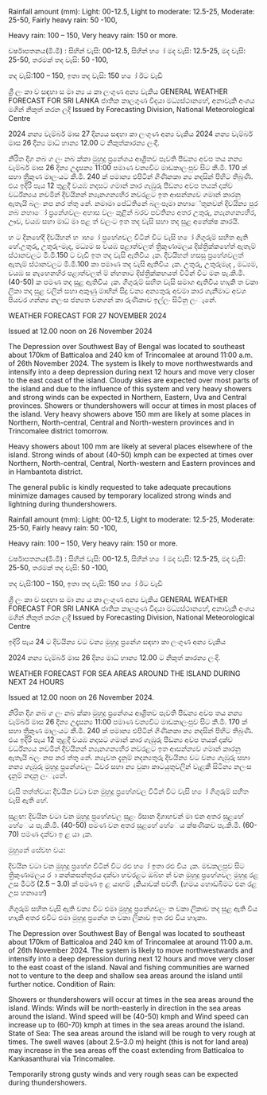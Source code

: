 Rainfall amount (mm): Light: 00-12.5, Light to moderate: 12.5-25, Moderate: 25-50, Fairly heavy rain: 50 -100,

Heavy rain: 100 – 150, Very heavy rain: 150 or more.

වර්ෂාපතනය(මි.මී) : සිහින් වැසි: 00-12.5, සිහින් හ ෝ මද වැසි: 12.5-25, මද වැසි: 25-50, තරමක් තද වැසි: 50 -100,

තද වැසි:100 – 150, ඉතා තද වැසි: 150 හ ෝ ඊට වැඩි

ශ්‍රී ලං කා ව සඳහා ස මා න්‍ය ය කා ලංගුණ අන්‍ය වැකිය GENERAL WEATHER FORECAST FOR SRI LANKA ජාතික කාලගුණ විදයා මධ්‍යස්ථානහේ, අනාවැකි අංශය මගින් නිකුත් කරන ලදි Issued by Forecasting Division, National Meteorological Centre

2024 නන්‍ය වැම්බර් මාස 27 දින්‍යය සඳහා කා ලංගුණ අන්‍ය වැකිය 2024 නන්‍ය වැම්බර් මාස 26 දින්‍ය මාධ්‍ හාන්‍ය 12.00 ට නිකුත්කාරන්‍ය ලංදි.

නිරිත දිග නබ ග ලං නබ ක්කා මුහුදු ප්‍රනේශය ආශ්‍රිතව පැවති පීඩන්‍ය අවප තය නන්‍ය වැම්බර් මාස 26 දින්‍ය උදෑසන්‍ය 11:00 පමාණ වන්‍යවිට මාඩකාලංපුව සිට කී.මී. 170 ක් සහා ත්‍රීකුණ මාලංයට කී.මී. 240 ක් පමාන්‍ය එපිටින් ගිණිනකා න්‍ය නදසින් පිහිට තිබුණි. එය ඉදිරි පැය 12 තුළදී වයඹ නදසට ගමාන් කාර ගැඹුරු පීඩන්‍ය අවප තයක් දක්ව වර්ධ්‍න්‍යය නවමින් දිවයිනන් න්‍යැනගන්‍යහිර නවරළට ඉත ආසන්න්‍යව ගමාන් කාරනු ඇතැයි බලං නප නර ත්තු නේ. නමාමා පේධ්‍තිනේ බලංපෑමා නහාේතුනවන් දිවයින්‍ය පුර නබ නහාෝ ප්‍රනේශවලං අහාස වලං කුළින් බරව පවතින්‍ය අතර උතුරු, න්‍යැනගන්‍යහිර, ඌව, වයඹ සහා මාධ්‍ මා පළ ත් වලංට ඉත තද වැසි සහා තද සුළ අනේක්ෂ කාරයි.

හ ට දිනහේදී දිවයිහන් හ ාහ ෝ ප්‍රහේශවල විටින් විට වැසි හ ෝ ගිගුරුම් සහිත ඇති හේ.උතුරු, උතුරු-මැද, මධ්‍යම ස වයඹ පළාත්වලත් ත්‍රිකුණාමලය දිස්ත්‍රික්කහේත් ඇතැම් ස්ථානවලට මි.මී.150 ට වැඩි ඉත තද වැසි ඇතිවිය ැක. දිවයිහන් හසසු ප්‍රහේශවලත් ඇතැම් ස්ථානවලට මි.මී.100 කා පමාණ තද වැසි ඇතිවිය ැක. උතුරු, උතුරුමැද , මධ්‍යම, වයඹ ස නැහෙනහිර පළාත්වලත් ම් න්හතාට දිස්ත්‍රික්කහයත් විටින් විට මන පැ.කි.මී. (40-50) ක පමණ තද සුළ ඇතිවිය ැක. ගිගුරුම් සහිත වැසි සමාග ඇතිවිය හාැකි ත වකා ලිකා තද සුළ වලින් සහා අකුණු මාඟින් සිදු වන්‍ය අන්‍යතුරු අවමා කාර ගැනීමාට අවශ පියවර ගන්න්‍ය නලංස ජන්‍යත වනගන් කා රුණිකාව ඉල්ලං සිටිනු ලංැනේ.

WEATHER FORECAST FOR 27 NOVEMBER 2024

Issued at 12.00 noon on 26 November 2024

The Depression over Southwest Bay of Bengal was located to southeast about 170km of Batticaloa and 240 km of Trincomalee at around 11:00 a.m. of 26th November 2024. The system is likely to move northwestwards and intensify into a deep depression during next 12 hours and move very closer to the east coast of the island. Cloudy skies are expected over most parts of the island and due to the influence of this system and very heavy showers and strong winds can be expected in Northern, Eastern, Uva and Central provinces. Showers or thundershowers will occur at times in most places of the island. Very heavy showers above 150 mm are likely at some places in Northern, North-central, Central and North-western provinces and in Trincomalee district tomorrow.

Heavy showers about 100 mm are likely at several places elsewhere of the island. Strong winds of about (40-50) kmph can be expected at times over Northern, North-central, Central, North-western and Eastern provinces and in Hambantota district.

The general public is kindly requested to take adequate precautions minimize damages caused by temporary localized strong winds and lightning during thundershowers.

Rainfall amount (mm): Light: 00-12.5, Light to moderate: 12.5-25, Moderate: 25-50, Fairly heavy rain: 50 -100,

Heavy rain: 100 – 150, Very heavy rain: 150 or more.

වර්ෂාපතනය(මි.මී) : සිහින් වැසි: 00-12.5, සිහින් හ ෝ මද වැසි: 12.5-25, මද වැසි: 25-50, තරමක් තද වැසි: 50 -100,

තද වැසි:100 – 150, ඉතා තද වැසි: 150 හ ෝ ඊට වැඩි

ශ්‍රී ලං කා ව සඳහා ස මා න්‍ය ය කා ලංගුණ අන්‍ය වැකිය GENERAL WEATHER FORECAST FOR SRI LANKA ජාතික කාලගුණ විදයා මධ්‍යස්ථානහේ, අනාවැකි අංශය මගින් නිකුත් කරන ලදි Issued by Forecasting Division, National Meteorological Centre

ඉදිරි පැය 24 ට දිවයින්‍ය වට වන්‍ය මුහුදු ප්‍රනේශ සඳහා කා ලංගුණ අන්‍ය වැකිය

2024 නන්‍ය වැම්බර් මාස 26 දින්‍ය මාධ්‍ හාන්‍ය 12.00 ට නිකුත් කාරන්‍ය ලංදි.

WEATHER FORECAST FOR SEA AREAS AROUND THE ISLAND DURING NEXT 24 HOURS

Issued at 12.00 noon on 26 November 2024.

නිරිත දිග නබ ග ලං නබ ක්කා මුහුදු ප්‍රනේශය ආශ්‍රිතව පැවති පීඩන්‍ය අවප තය නන්‍ය වැම්බර් මාස 26 දින්‍ය උදෑසන්‍ය 11:00 පමාණ වන්‍යවිට මාඩකාලංපුව සිට කී.මී. 170 ක් සහා ත්‍රීකුණ මාලංයට කී.මී. 240 ක් පමාන්‍ය එපිටින් ගිණිනකා න්‍ය නදසින් පිහිට තිබුණි. එය ඉදිරි පැය 12 තුළදී වයඹ නදසට ගමාන් කාර ගැඹුරු පීඩන්‍ය අවප තයක් දක්ව වර්ධ්‍න්‍යය නවමින් දිවයිනන් න්‍යැනගන්‍යහිර නවරළට ඉත ආසන්න්‍යව ගමාන් කාරනු ඇතැයි බලං නප නර ත්තු නේ. න්‍යැවත දැනුම් නදන්‍යතුරු දිවයින්‍ය වට වන්‍ය ගැඹුරු සහා නන්‍ය ගැඹුරු මුහුදු ප්‍රනේශවලං ධීවර සහා න්‍ය වුකා කාටයුතුවලින් වැළකී සිටින්‍ය නලංස දැනුම් නදනු ලංැනේ.

වැසි තත්ත්වය: දිවයින වටා වන මුහුදු ප්‍රහේශවල විටින් විට වැසි හ ෝ ගිගුරුම් සහිත වැසි ඇති හේ.

සුළඟ: දිවයින වටා වන මුහුදු ප්‍රහේශවල සුළං ඊසාන දිශාහවන් මා එන අතර සුළහේ හේෙය පැ.කි.මී. (40-50) පමණ වන අතර සුළහේ හේෙය ක්ෂණිකව පැ.කි.මී. (60-70) පමණ දක්වා ඉ ළ යා ැක.

මුහුනේ සේවභ වය:

දිවයින වටා වන මුහුදු ප්‍රහේශ විටින් විට රළු හ ෝ ඉතා රළු විය ැක. මඩකලපුව සිට ත්‍රිකුණාමලය ර ා කන්කසන්තුරය දක්වා හවරළට ඔබ්හ න් වන මුහුදු ප්‍රහේශවල මුහුදු රළ උස මීටර් (2.5 – 3.0) ක් පමණ ඉ ළ යාහම් ැකියාවක් පවතී. (හමය හොඩබිමට එන රළ උස හනාහේ)

ගිගුරුම් සහිත වැසි ඇති වන්‍ය විට එමා මුහුදු ප්‍රනේශවලං ත වකා ලිකාව තද සුළ ඇති විය හාැකි අතර එවිට එමා මුහුදු ප්‍රනේශ ත වකා ලිකාව ඉත රළු විය හාැකා.

The Depression over Southwest Bay of Bengal was located to southeast about 170km of Batticaloa and 240 km of Trincomalee at around 11:00 a.m. of 26th November 2024. The system is likely to move northwestwards and intensify into a deep depression during next 12 hours and move very closer to the east coast of the island. Naval and fishing communities are warned not to venture to the deep and shallow sea areas around the island until further notice. Condition of Rain:

Showers or thundershowers will occur at times in the sea areas around the island. Winds: Winds will be north-easterly in direction in the sea areas around the island. Wind speed will be (40-50) kmph and Wind speed can increase up to (60-70) kmph at times in the sea areas around the island. State of Sea: The sea areas around the island will be rough to very rough at times. The swell waves (about 2.5–3.0 m) height (this is not for land area) may increase in the sea areas off the coast extending from Batticaloa to Kankasanthurai via Trincomalee.

Temporarily strong gusty winds and very rough seas can be expected during thundershowers.